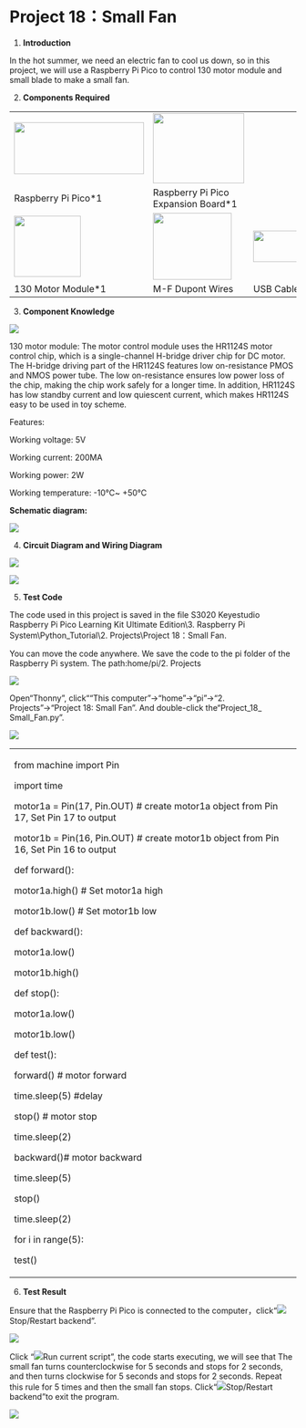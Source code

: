 # Project 18：Small Fan

1.  **Introduction**

In the hot summer, we need an electric fan to cool us down, so in this project, we will use a Raspberry Pi Pico to control 130 motor module and small blade to make a small fan.

2.  **Components Required**

<table>
<tbody>
<tr class="odd">
<td><img src="https://raw.githubusercontent.com/keyestudio/KS3020-KS3020F-Keyestudio-Raspberry-Pi-Pico-Ultimate-Starter-Kit-Raspberry-Pi/master/media/b18fe281156b29c44796f72222718d58.jpeg" style="width:2.37431in;height:0.94514in" /></td>
<td><img src="https://raw.githubusercontent.com/keyestudio/KS3020-KS3020F-Keyestudio-Raspberry-Pi-Pico-Ultimate-Starter-Kit-Raspberry-Pi/master/media/bbed91c0b45fcafc7e7163bfeabf68f9.png" style="width:1.67014in;height:1.28472in" /></td>
<td></td>
</tr>
<tr class="even">
<td>Raspberry Pi Pico*1</td>
<td>Raspberry Pi Pico Expansion Board*1</td>
<td></td>
</tr>
<tr class="odd">
<td><img src="https://raw.githubusercontent.com/keyestudio/KS3020-KS3020F-Keyestudio-Raspberry-Pi-Pico-Ultimate-Starter-Kit-Raspberry-Pi/master/media/a572bcde7a5e3bf01d273b3d9a024701.png" style="width:1.22222in;height:1.10903in" /></td>
<td><img src="https://raw.githubusercontent.com/keyestudio/KS3020-KS3020F-Keyestudio-Raspberry-Pi-Pico-Ultimate-Starter-Kit-Raspberry-Pi/master/media/70ceedcda00dab3b484e5eddbd0382de.png" style="width:1.43611in;height:1.21319in" /></td>
<td><img src="https://raw.githubusercontent.com/keyestudio/KS3020-KS3020F-Keyestudio-Raspberry-Pi-Pico-Ultimate-Starter-Kit-Raspberry-Pi/master/media/7dcbd02995be3c142b2f97df7f7c03ce.png" style="width:1.05903in;height:0.56667in" /></td>
</tr>
<tr class="even">
<td>130 Motor Module*1</td>
<td>M-F Dupont Wires</td>
<td>USB Cable*1</td>
</tr>
</tbody>
</table>

3.  **Component Knowledge**

![](/media/a572bcde7a5e3bf01d273b3d9a024701.png)

130 motor module: The motor control module uses the HR1124S motor control chip, which is a single-channel H-bridge driver chip for DC motor. The H-bridge driving part of the HR1124S features low on-resistance PMOS and NMOS power tube. The low on-resistance ensures low power loss of the chip, making the chip work safely for a longer time. In addition, HR1124S has low standby current and low quiescent current, which makes HR1124S easy to be used in toy scheme.

Features:

Working voltage: 5V

Working current: 200MA

Working power: 2W

Working temperature: -10℃\~ +50℃

**Schematic diagram:**

![](/media/ee2deb2ed7ae310b953ff178aff3d6c1.emf)

4.  **Circuit Diagram and Wiring Diagram**

![](/media/98c9335e5ef2e5304e2cddde04e6e168.png)

![](/media/aad9f071a4d7a6a9a62c2899c78822b8.png)

5.  **Test Code**

The code used in this project is saved in the file S3020 Keyestudio Raspberry Pi Pico Learning Kit Ultimate Edition\\3. Raspberry Pi
System\\Python\_Tutorial\\2. Projects\\Project 18：Small Fan.

You can move the code anywhere. We save the code to the pi folder of the Raspberry Pi system. The path:home/pi/2. Projects

![](/media/ae27830403a2f741aa9b725e5324c215.png)

Open“Thonny”, click““This computer”→“home”→“pi”→“2. Projects”→“Project 18: Small Fan”. And double-click the“Project\_18\_ Small\_Fan.py”.

![](/media/3ae6011fd277fd283c51a2edc38f5af6.png)

<table>
<tbody>
<tr class="odd">
<td><p>from machine import Pin</p>
<p>import time</p>
<p>motor1a = Pin(17, Pin.OUT) # create motor1a object from Pin 17, Set Pin 17 to output</p>
<p>motor1b = Pin(16, Pin.OUT) # create motor1b object from Pin 16, Set Pin 16 to output</p>
<p>def forward():</p>
<p>motor1a.high() # Set motor1a high</p>
<p>motor1b.low() # Set motor1b low</p>
<p>def backward():</p>
<p>motor1a.low()</p>
<p>motor1b.high()</p>
<p>def stop():</p>
<p>motor1a.low()</p>
<p>motor1b.low()</p>
<p>def test():</p>
<p>forward() # motor forward</p>
<p>time.sleep(5) #delay</p>
<p>stop() # motor stop</p>
<p>time.sleep(2)</p>
<p>backward()# motor backward</p>
<p>time.sleep(5)</p>
<p>stop()</p>
<p>time.sleep(2)</p>
<p>for i in range(5):</p>
<p>test()</p></td>
</tr>
</tbody>
</table>

6.  **Test Result**
    
Ensure that the Raspberry Pi Pico is connected to the computer，click“![](/media/ec00367ea605788eab454cd176b94c7b.png)Stop/Restart backend”.

![](/media/b8719ff8af67a604c56bb0d2ca526d1b.png)

Click “![](/media/bb4d9305714a178069d277b20e0934b7.png)Run current script”, the code starts executing, we will see that The small fan turns counterclockwise for 5 seconds and stops for 2 seconds, and then turns clockwise for 5 seconds and stops for 2 seconds. Repeat this rule for 5 times and then the small fan stops. Click“![](/media/ec00367ea605788eab454cd176b94c7b.png)Stop/Restart backend”to exit the program.

![](/media/67a1f00e73daef1dc40651d871597b74.png)

